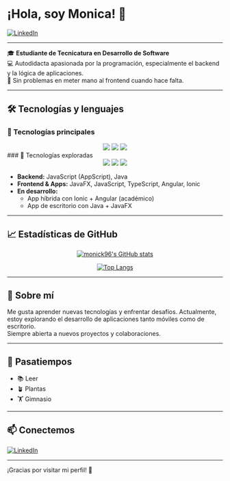 # ¡Hola, soy Monica! 👋

[![LinkedIn](https://img.shields.io/badge/LinkedIn-blue?style=flat&logo=linkedin&logoColor=white&link=https://www.linkedin.com/in/monica-melgarejo-esquivel-2b1b39164/)](https://www.linkedin.com/in/monica-melgarejo-esquivel-2b1b39164/)

---

🎓 **Estudiante de Tecnicatura en Desarrollo de Software**  
💻 Autodidacta apasionada por la programación, especialmente el backend y la lógica de aplicaciones.  
🔄 Sin problemas en meter mano al frontend cuando hace falta.

---

## 🛠️ Tecnologías y lenguajes
### 🚀 Tecnologías principales
<div align="center">
  <img src="https://img.shields.io/badge/Java-ED8B00?style=for-the-badge&logo=java&logoColor=white"/>
  <img src="https://img.shields.io/badge/JavaScript-F7DF1E?style=for-the-badge&logo=javascript&logoColor=black"/>
  <img src="https://img.shields.io/badge/JavaFX-3873AE?style=for-the-badge&logo=java&logoColor=white"/>
</div>
### 🧪 Tecnologías exploradas
<div align="center">
 <img src="https://img.shields.io/badge/TypeScript-007ACC?style=for-the-badge&logo=typescript&logoColor=white"/>
  <img src="https://img.shields.io/badge/Angular-DD0031?style=for-the-badge&logo=angular&logoColor=white"/>
  <img src="https://img.shields.io/badge/Ionic-3880FF?style=for-the-badge&logo=ionic&logoColor=white"/>
</div>

- **Backend:** JavaScript (AppScript), Java 
- **Frontend & Apps:** JavaFX, JavaScript, TypeScript, Angular, Ionic
- **En desarrollo:**  
  - App híbrida con Ionic + Angular (académico)
  - App de escritorio con Java + JavaFX

---

## 📈 Estadísticas de GitHub

<div align="center">

[![monick96's GitHub stats](https://github-readme-stats.vercel.app/api?username=monick96&show_icons=true&theme=radical)](https://github.com/anuraghazra/github-readme-stats)

[![Top Langs](https://github-readme-stats.vercel.app/api/top-langs/?username=monick96&layout=compact&theme=radical)](https://github.com/anuraghazra/github-readme-stats)

</div>

---

## 🚀 Sobre mí

Me gusta aprender nuevas tecnologías y enfrentar desafíos. Actualmente, estoy explorando el desarrollo de aplicaciones tanto móviles como de escritorio.  
Siempre abierta a nuevos proyectos y colaboraciones.

---

## 🌱 Pasatiempos

- 📚 Leer
- 🪴 Plantas
- 🏋️ Gimnasio

---

## 📫 Conectemos

[![LinkedIn](https://img.shields.io/badge/LinkedIn-blue?style=flat&logo=linkedin&logoColor=white)](https://www.linkedin.com/in/monica-melgarejo-esquivel-2b1b39164/)

---

¡Gracias por visitar mi perfil! 🚀
